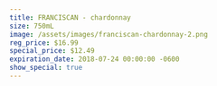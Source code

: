 ```yaml
---
title: FRANCISCAN - chardonnay
size: 750mL
image: /assets/images/franciscan-chardonnay-2.png
reg_price: $16.99
special_price: $12.49
expiration_date: 2018-07-24 00:00:00 -0600
show_special: true
---
```


